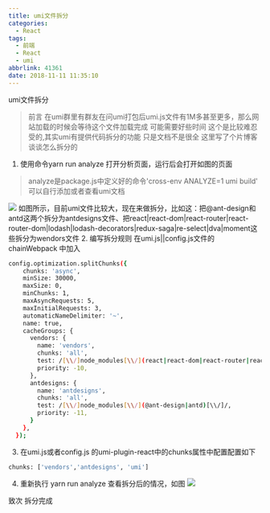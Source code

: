 ```yaml
---
title: umi文件拆分
categories:
  - React
tags:
  - 前端
  - React
  - umi
abbrlink: 41361
date: 2018-11-11 11:35:10
---
```


umi文件拆分
<!-- more -->

> 前言 在umi群里有群友在问umi打包后umi.js文件有1M多甚至更多，那么网站加载的时候会等待这个文件加载完成 可能需要好些时间 这个是比较难忍受的,其实umi有提供代码拆分的功能 只是文档不是很全 这里写了个片博客 谈谈怎么拆分的

1. 使用命令yarn run analyze 打开分析页面，运行后会打开如图的页面
> analyze是package.js中定义好的命令'cross-env ANALYZE=1 umi build' 可以自行添加或者查看umi文档

![](https://cdn.jsdelivr.net/gh/xiexingen/blog/assets/images/front/reactumi-split-pre.jpg)
如图所示，目前umi文件比较大，现在来做拆分，比如这：把@ant-design和antd这两个拆分为antdesigns文件、把react|react-dom|react-router|react-router-dom|lodash|lodash-decorators|redux-saga|re-select|dva|moment这些拆分为wendors文件
2. 编写拆分规则 在umi.js||config.js文件的chainWebpack 中加入
``` bash
config.optimization.splitChunks({
    chunks: 'async',
    minSize: 30000,
    maxSize: 0,
    minChunks: 1,
    maxAsyncRequests: 5,
    maxInitialRequests: 3,
    automaticNameDelimiter: '~',
    name: true,
    cacheGroups: {
      vendors: {
        name: 'vendors',
        chunks: 'all',
        test: /[\\/]node_modules[\\/](react|react-dom|react-router|react-router-dom|lodash|lodash-decorators|redux-saga|re-select|dva|moment)[\\/]/,
        priority: -10,
      },
      antdesigns: {
        name: 'antdesigns',
        chunks: 'all',
        test: /[\\/]node_modules[\\/](@ant-design|antd)[\\/]/,
        priority: -11,
      }
    },
  });
```
3. 在umi.js或者config.js 的umi-plugin-react中的chunks属性中配置配置如下
``` bash
chunks: ['vendors','antdesigns', 'umi']
```
4. 重新执行 yarn run analyze 查看拆分后的情况，如图
![](https://cdn.jsdelivr.net/gh/xiexingen/blog/assets/images/front/reactumi-split-next.jpg)

致次 拆分完成
